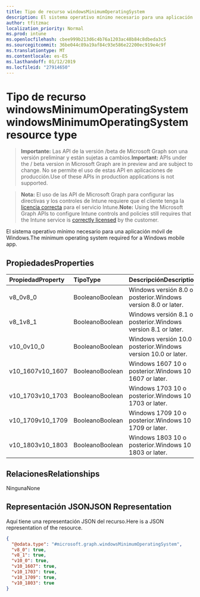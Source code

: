 ```yaml
---
title: Tipo de recurso windowsMinimumOperatingSystem
description: El sistema operativo mínimo necesario para una aplicación móvil de Windows.
author: tfitzmac
localization_priority: Normal
ms.prod: intune
ms.openlocfilehash: cbee999b213d6c4b76a1203ac48b84c8dbeda3c5
ms.sourcegitcommit: 36be044c89a19af84c93e586e22200ec919e4c9f
ms.translationtype: MT
ms.contentlocale: es-ES
ms.lasthandoff: 01/12/2019
ms.locfileid: "27914650"
---
```

# <a name="windowsminimumoperatingsystem-resource-type"></a><span data-ttu-id="7a255-103">Tipo de recurso windowsMinimumOperatingSystem</span><span class="sxs-lookup"><span data-stu-id="7a255-103">windowsMinimumOperatingSystem resource type</span></span>

> <span data-ttu-id="7a255-104">**Importante:** Las API de la versión /beta de Microsoft Graph son una versión preliminar y están sujetas a cambios.</span><span class="sxs-lookup"><span data-stu-id="7a255-104">**Important:** APIs under the / beta version in Microsoft Graph are in preview and are subject to change.</span></span> <span data-ttu-id="7a255-105">No se permite el uso de estas API en aplicaciones de producción.</span><span class="sxs-lookup"><span data-stu-id="7a255-105">Use of these APIs in production applications is not supported.</span></span>

> <span data-ttu-id="7a255-106">**Nota:** El uso de las API de Microsoft Graph para configurar las directivas y los controles de Intune requiere que el cliente tenga la [licencia correcta](https://go.microsoft.com/fwlink/?linkid=839381) para el servicio Intune.</span><span class="sxs-lookup"><span data-stu-id="7a255-106">**Note:** Using the Microsoft Graph APIs to configure Intune controls and policies still requires that the Intune service is [correctly licensed](https://go.microsoft.com/fwlink/?linkid=839381) by the customer.</span></span>

<span data-ttu-id="7a255-107">El sistema operativo mínimo necesario para una aplicación móvil de Windows.</span><span class="sxs-lookup"><span data-stu-id="7a255-107">The minimum operating system required for a Windows mobile app.</span></span>
## <a name="properties"></a><span data-ttu-id="7a255-108">Propiedades</span><span class="sxs-lookup"><span data-stu-id="7a255-108">Properties</span></span>
|<span data-ttu-id="7a255-109">Propiedad</span><span class="sxs-lookup"><span data-stu-id="7a255-109">Property</span></span>|<span data-ttu-id="7a255-110">Tipo</span><span class="sxs-lookup"><span data-stu-id="7a255-110">Type</span></span>|<span data-ttu-id="7a255-111">Descripción</span><span class="sxs-lookup"><span data-stu-id="7a255-111">Description</span></span>|
|:---|:---|:---|
|<span data-ttu-id="7a255-112">v8_0</span><span class="sxs-lookup"><span data-stu-id="7a255-112">v8_0</span></span>|<span data-ttu-id="7a255-113">Booleano</span><span class="sxs-lookup"><span data-stu-id="7a255-113">Boolean</span></span>|<span data-ttu-id="7a255-114">Windows versión 8.0 o posterior.</span><span class="sxs-lookup"><span data-stu-id="7a255-114">Windows version 8.0 or later.</span></span>|
|<span data-ttu-id="7a255-115">v8_1</span><span class="sxs-lookup"><span data-stu-id="7a255-115">v8_1</span></span>|<span data-ttu-id="7a255-116">Booleano</span><span class="sxs-lookup"><span data-stu-id="7a255-116">Boolean</span></span>|<span data-ttu-id="7a255-117">Windows versión 8.1 o posterior.</span><span class="sxs-lookup"><span data-stu-id="7a255-117">Windows version 8.1 or later.</span></span>|
|<span data-ttu-id="7a255-118">v10_0</span><span class="sxs-lookup"><span data-stu-id="7a255-118">v10_0</span></span>|<span data-ttu-id="7a255-119">Booleano</span><span class="sxs-lookup"><span data-stu-id="7a255-119">Boolean</span></span>|<span data-ttu-id="7a255-120">Windows versión 10.0 o posterior.</span><span class="sxs-lookup"><span data-stu-id="7a255-120">Windows version 10.0 or later.</span></span>|
|<span data-ttu-id="7a255-121">v10_1607</span><span class="sxs-lookup"><span data-stu-id="7a255-121">v10_1607</span></span>|<span data-ttu-id="7a255-122">Booleano</span><span class="sxs-lookup"><span data-stu-id="7a255-122">Boolean</span></span>|<span data-ttu-id="7a255-123">Windows 1607 10 o posterior.</span><span class="sxs-lookup"><span data-stu-id="7a255-123">Windows 10 1607 or later.</span></span>|
|<span data-ttu-id="7a255-124">v10_1703</span><span class="sxs-lookup"><span data-stu-id="7a255-124">v10_1703</span></span>|<span data-ttu-id="7a255-125">Booleano</span><span class="sxs-lookup"><span data-stu-id="7a255-125">Boolean</span></span>|<span data-ttu-id="7a255-126">Windows 1703 10 o posterior.</span><span class="sxs-lookup"><span data-stu-id="7a255-126">Windows 10 1703 or later.</span></span>|
|<span data-ttu-id="7a255-127">v10_1709</span><span class="sxs-lookup"><span data-stu-id="7a255-127">v10_1709</span></span>|<span data-ttu-id="7a255-128">Booleano</span><span class="sxs-lookup"><span data-stu-id="7a255-128">Boolean</span></span>|<span data-ttu-id="7a255-129">Windows 1709 10 o posterior.</span><span class="sxs-lookup"><span data-stu-id="7a255-129">Windows 10 1709 or later.</span></span>|
|<span data-ttu-id="7a255-130">v10_1803</span><span class="sxs-lookup"><span data-stu-id="7a255-130">v10_1803</span></span>|<span data-ttu-id="7a255-131">Booleano</span><span class="sxs-lookup"><span data-stu-id="7a255-131">Boolean</span></span>|<span data-ttu-id="7a255-132">Windows 1803 10 o posterior.</span><span class="sxs-lookup"><span data-stu-id="7a255-132">Windows 10 1803 or later.</span></span>|

## <a name="relationships"></a><span data-ttu-id="7a255-133">Relaciones</span><span class="sxs-lookup"><span data-stu-id="7a255-133">Relationships</span></span>
<span data-ttu-id="7a255-134">Ninguna</span><span class="sxs-lookup"><span data-stu-id="7a255-134">None</span></span>
## <a name="json-representation"></a><span data-ttu-id="7a255-135">Representación JSON</span><span class="sxs-lookup"><span data-stu-id="7a255-135">JSON Representation</span></span>
<span data-ttu-id="7a255-136">Aquí tiene una representación JSON del recurso.</span><span class="sxs-lookup"><span data-stu-id="7a255-136">Here is a JSON representation of the resource.</span></span>
<!-- {
  "blockType": "resource",
  "@odata.type": "microsoft.graph.windowsMinimumOperatingSystem"
}
-->
``` json
{
  "@odata.type": "#microsoft.graph.windowsMinimumOperatingSystem",
  "v8_0": true,
  "v8_1": true,
  "v10_0": true,
  "v10_1607": true,
  "v10_1703": true,
  "v10_1709": true,
  "v10_1803": true
}
```





